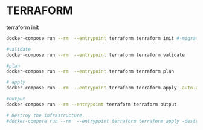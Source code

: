 # TERRAFORM

terraform init

```bash
docker-compose run --rm  --entrypoint terraform terraform init #-migrate-state
```

```bash
#validate
docker-compose run --rm  --entrypoint terraform terraform validate
```

```bash
#plan
docker-compose run --rm  --entrypoint terraform terraform plan
```

```bash
# apply
docker-compose run --rm  --entrypoint terraform terraform apply -auto-approve
```

```bash
#Output
docker-compose run --rm --entrypoint terraform terraform output
```

```bash
# Destroy the infrastructure.
#docker-compose run --rm  --entrypoint terraform terraform apply -destroy -auto-approve
```
